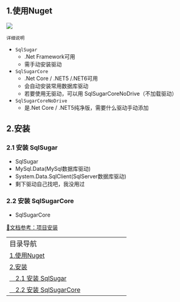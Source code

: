 
## 1.使用Nuget

![](https://cdn.jsdelivr.net/gh/DotNeter-Hpf/Images/img/20220518224302.png)

`详细说明`

* `SqlSugar`
    * .Net Framework可用
    * 需手动安装驱动
* `SqlSugarCore`
    * .Net Core / .NET5 /.NET6可用
    * 会自动安装常用数据库驱动
    * 若要使用无驱动，可以用 SqlSugarCoreNoDrive（不加载驱动）
* `SqlSugarCoreNoDrive`
    * 是.Net Core / .NET5纯净版，需要什么驱动手动添加


## 2.安装
### 2.1 安装 SqlSugar
* SqlSugar
* MySql.Data(MySql数据库驱动)
* System.Data.SqlClient(SqlServer数据库驱动)
* 剩下驱动自己找吧，我没用过

### 2.2 安装 SqlSugarCore
* SqlSugarCore




[📄文档参考：项目安装](https://www.donet5.com/home/Doc?typeId=1226)


<div id="NavigateDiv">
<table style="border:none;">
    <tr style="border:none;">
    <td style="border:none;width:300px"><a style="color:var(--sidebarSublink);font-size:18px;" > 目录导航 </a></td>
    </tr>
    <tr style="border:none;">
    <td style="border:none;width:300px"><a style="color:var(--sidebarSublink)" href="/#/SqlSugar/从零开始/项目安装?id=_1使用nuget" > 1.使用Nuget </a></td>
    </tr>
    <tr style="border:none;">
    <td style="border:none;width:300px"><a style="color:var(--sidebarSublink)" href="/#/SqlSugar/从零开始/项目安装?id=_2安装" > 2.安装 </a></td>
    </tr>
    <tr style="border:none;">
    <td style="border:none;width:300px"><a style="color:var(--sidebarSublink)" href="/#/SqlSugar/从零开始/项目安装?id=_21-安装-sqlsugar" > &emsp;2.1 安装 SqlSugar </a></td>
    </tr>
    <tr style="border:none;">
    <td style="border:none;width:300px"><a style="color:var(--sidebarSublink)" href="/#/SqlSugar/从零开始/项目安装?id=_22-安装-sqlsugarcore" > &emsp;2.2 安装 SqlSugarCore </a></td>
    </tr>
</table>
</div>
